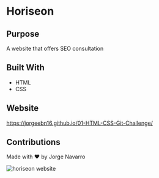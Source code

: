 # Horiseon


## Purpose
A website that offers SEO consultation

## Built With
* HTML
* CSS

## Website
https://jorgeebn16.github.io/01-HTML-CSS-Git-Challenge/

## Contributions
Made with ❤️ by Jorge Navarro

![horiseon website](./assets/images/horiseon.png)
